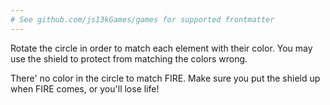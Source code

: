```yaml
---
# See github.com/js13kGames/games for supported frontmatter
---
```

Rotate the circle in order to match each element with their color. You may use the shield to protect from matching the colors wrong.

There' no color in the circle to match FIRE. Make sure you put the shield up when FIRE comes, or you'll lose life!
